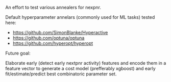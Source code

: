 

An effort to test various annealers for nexpnr.


Default hyperparameter annelars (commonly used for ML tasks) tested here:

  * https://github.com/SimonBlanke/Hyperactive
  * https://github.com/optuna/optuna
  * https://github.com/hyperopt/hyperopt
  
Future goal:

  Elaborate early (detect early nextpnr activity) features and encode them in a feature vector to generate a cost model (prefferably xgboost) and early fit/estimate/predict best combinatoric parameter set.





